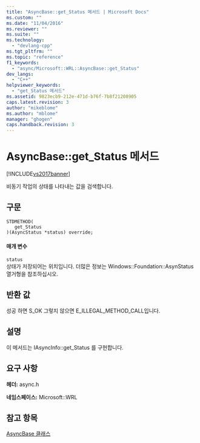 ```yaml
---
title: "AsyncBase::get_Status 메서드 | Microsoft Docs"
ms.custom: ""
ms.date: "11/04/2016"
ms.reviewer: ""
ms.suite: ""
ms.technology: 
  - "devlang-cpp"
ms.tgt_pltfrm: ""
ms.topic: "reference"
f1_keywords: 
  - "async/Microsoft::WRL::AsyncBase::get_Status"
dev_langs: 
  - "C++"
helpviewer_keywords: 
  - "get_Status 메서드"
ms.assetid: 9823ecb9-212e-471d-b76f-7b8f21208905
caps.latest.revision: 3
author: "mikeblome"
ms.author: "mblome"
manager: "ghogen"
caps.handback.revision: 3
---
```

# AsyncBase::get_Status 메서드
[!INCLUDE[vs2017banner](../assembler/inline/includes/vs2017banner.md)]

비동기 작업의 상태를 나타내는 값을 검색합니다.  
  
## 구문  
  
```  
STDMETHOD(  
   get_Status  
)(AsyncStatus *status) override;  
```  
  
#### 매개 변수  
 `status`  
 상태가 저장되어는 위치입니다.  더많은 정보는 Windows::Foundation::AsynStatus 열거형을 참조하십시오.  
  
## 반환 값  
 성공 하면 S\_OK 그렇지 않으면 E\_ILLEGAL\_METHOD\_CALL입니다.  
  
## 설명  
 이 메서드는 IAsyncInfo::get\_Status 를 구현합니다.  
  
## 요구 사항  
 **헤더:** async.h  
  
 **네임스페이스:** Microsoft::WRL  
  
## 참고 항목  
 [AsyncBase 클래스](../windows/asyncbase-class.md)